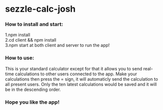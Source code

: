 # sezzle-calc-josh
<h3>How to install and start:</h3>
1.npm install<br />
2.cd client && npm install<br /> 
3.npm start at both client and server to run the app!<br />

<h3>How to use:</h3>
This is your standard calculator except for that it allows you to send real-time calculations to other users connected to the app.
Make your calculations then press the = sign, it will automaticly send the calculation to all present users. Only the ten latest calculations would be saved and it will be in the descending order.

<h3>Hope you like the app!</h3>
